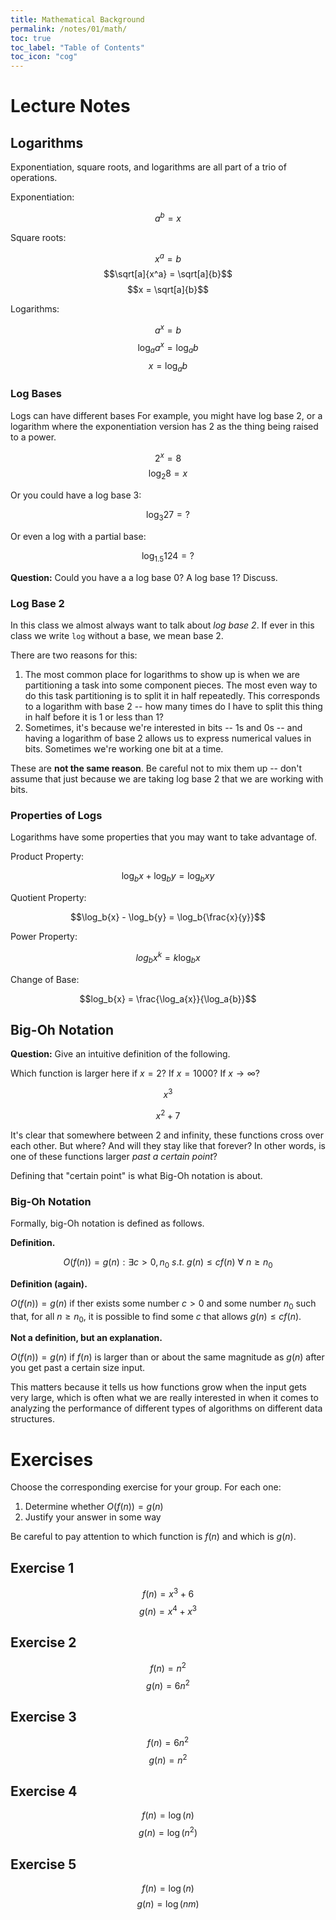 ```yaml
---
title: Mathematical Background
permalink: /notes/01/math/
toc: true
toc_label: "Table of Contents"
toc_icon: "cog"
---
```


# Lecture Notes

## Logarithms

Exponentiation, square roots, and logarithms are all part of a trio of operations. 

Exponentiation:

$$a^b = x$$

Square roots:

$$x^a = b$$
$$\sqrt[a]{x^a} = \sqrt[a]{b}$$
$$x = \sqrt[a]{b}$$

Logarithms:

$$a^x = b$$
$$\log_a{a^x} = \log_a{b}$$
$$x = \log_a{b}$$

### Log Bases

Logs can have different bases For example, you might have log base 2, or a logarithm where the exponentiation version has 2 as the thing being raised to a power. 

$$2^x = 8$$
$$\log_2{8} = x$$

Or you could have a log base 3:

$$\log_3{27} = ?$$

Or even a log with a partial base:

$$\log_{1.5}{124} = ?$$

**Question:** Could you have a a log base 0? A log base 1? Discuss.

### Log Base 2

In this class we almost always want to talk about _log base 2_. If ever in this class we write `log` without a base, we mean base 2. 

There are two reasons for this:

1. The most common place for logarithms to show up is when we are partitioning a task into some component pieces. The most even way to do this task partitioning is to split it in half repeatedly. This corresponds to a logarithm with base 2 -- how many times do I have to split this thing in half before it is 1 or less than 1? 
2. Sometimes, it's because we're interested in bits -- 1s and 0s -- and having a logarithm of base 2 allows us to express numerical values in bits. Sometimes we're working one bit at a time. 

These are **not the same reason**. Be careful not to mix them up -- don't assume that just because we are taking log base 2 that we are working with bits. 

### Properties of Logs 

Logarithms have some properties that you may want to take advantage of.

Product Property:

$$\log_b{x} + \log_b{y} = \log_b{xy}$$

Quotient Property:

$$\log_b{x} - \log_b{y} = \log_b{\frac{x}{y}}$$

Power Property:

$$log_b{x^k} = k\log_b{x}$$

Change of Base:

$$log_b{x} = \frac{\log_a{x}}{\log_a{b}}$$

## Big-Oh Notation

**Question:** Give an intuitive definition of the following.

Which function is larger here if $x=2$? If $x=1000$? If $x \to \infty$?

$$x^3$$

$$x^2 + 7$$

It's clear that somewhere between 2 and infinity, these functions cross over each other. But where? And will they stay like that forever? In other words, is one of these functions larger _past a certain point_?

Defining that "certain point" is what Big-Oh notation is about. 

### Big-Oh Notation

Formally, big-Oh notation is defined as follows. 

**Definition.** 

$$O(f(n)) = {g(n) : \exists c > 0, n_0\  s.t.\ g(n) \leq cf(n)\ \forall\ n \geq n_0}$$

**Definition (again).**

$O(f(n)) = g(n)$ if ther exists some number $c > 0$ and some number $n_0$ such that, for all $n \geq n_0$, it is possible to find some $c$ that allows $g(n) \leq cf(n)$. 

**Not a definition, but an explanation.**

$O(f(n)) = g(n)$ if $f(n)$ is larger than or about the same magnitude as $g(n)$ after you get past a certain size input. 

This matters because it tells us how functions grow when the input gets very large, which is often what we are really interested in when it comes to analyzing the performance of different types of algorithms on different data structures. 

# Exercises

Choose the corresponding exercise for your group. For each one:

1. Determine whether $O(f(n)) = g(n)$
2. Justify your answer in some way

Be careful to pay attention to which function is $f(n)$ and which is $g(n)$. 

## Exercise 1

$$f(n) = x^3 + 6$$
$$g(n) = x^4 + x^3$$

## Exercise 2

$$f(n) = n^2$$
$$g(n) = 6n^2$$

## Exercise 3

$$f(n) = 6n^2$$
$$g(n) = n^2$$

## Exercise 4

$$f(n) = \log(n)$$
$$g(n) = \log(n^2)$$

## Exercise 5

$$f(n) = \log(n)$$
$$g(n) = \log(nm)$$